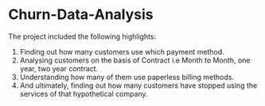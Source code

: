 # Churn-Data-Analysis
The project included the following highlights:
1. Finding out how many customers use which payment method.
2. Analysing customers on the basis of Contract i.e Month to Month, one year, two year contract.
3. Understanding how many of them use paperless billing methods.
4. And ultimately, finding out how many customers have stopped using the services of that hypothetical company.
